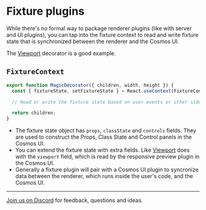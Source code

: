 # Fixture plugins

While there's no formal way to package renderer plugins (like with server and UI plugins), you can tap into the fixture context to read and write fixture state that is synchronized between the renderer and the Cosmos UI.

The [Viewport](../usage/fixtures.md#viewport) decorator is a good example.

## `FixtureContext`

```jsx
export function MagicDecorator({ children, width, height }) {
  const { fixtureState, setFixtureState } = React.useContext(FixtureContext);

  // Read or write the fixture state based on user events or other side effects.

  return children;
}
```

- The fixture state object has `props`, `classState` and `controls` fields. They are used to construct the Props, Class State and Control panels in the Cosmos UI.
- You can extend the fixture state with extra fields. Like [Viewport](../usage/fixtures.md#viewport) does with the `viewport` field, which is read by the responsive preview plugin in the Cosmos UI.
- Generally a fixture plugin will pair with a Cosmos UI plugin to syncronize data between the renderer, which runs inside the user's code, and the Cosmos UI.

---

[Join us on Discord](https://discord.gg/3X95VgfnW5) for feedback, questions and ideas.
